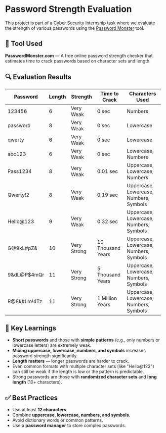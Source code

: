 # Password Strength Evaluation

This project is part of a Cyber Security Internship task where we evaluate the strength of various passwords using the [Password Monster](https://www.passwordmonster.com/) tool.

## 🔧 Tool Used
**PasswordMonster.com** — A free online password strength checker that estimates time to crack passwords based on character sets and length.

## 🔍 Evaluation Results

| Password       | Length | Strength     | Time to Crack     | Characters Used                          |
|----------------|--------|--------------|-------------------|-------------------------------------------|
| 123456         | 6      | Very Weak    | 0 sec             | Numbers                                   |
| password       | 8      | Very Weak    | 0 sec             | Lowercase                                 |
| qwerty         | 6      | Very Weak    | 0 sec             | Lowercase                                 |
| abc123         | 6      | Very Weak    | 0 sec             | Lowercase, Numbers                        |
| Pass1234       | 8      | Very Weak    | 0.01 sec          | Uppercase, Lowercase, Numbers             |
| Qwerty!2       | 8      | Very Weak    | 0.19 sec          | Uppercase, Lowercase, Numbers, Symbols    |
| Hello@123      | 9      | Very Weak    | 0.32 sec          | Uppercase, Lowercase, Numbers, Symbols    |
| G@9kL#pZ&      | 10     | Very Strong  | 10 Thousand Years | Uppercase, Lowercase, Numbers, Symbols    |
| 9&dL@P$4mQr    | 11     | Very Strong  | 5 Thousand Years  | Uppercase, Lowercase, Numbers, Symbols    |
| R@8k#Lm!4Tz    | 11     | Very Strong  | 1 Million Years   | Uppercase, Lowercase, Numbers, Symbols    |

## 🧠 Key Learnings

- **Short passwords** and those with **simple patterns** (e.g., only numbers or lowercase letters) are extremely weak.
- **Mixing uppercase, lowercase, numbers, and symbols** increases password strength significantly.
- **Length matters** — longer passwords are harder to crack.
- Even common formats with multiple character sets (like "Hello@123") can still be weak if the length is low or the pattern is predictable.
- Strong passwords are those with **randomized character sets** and **long length** (10+ characters).

## ✅ Best Practices

- Use at least **12 characters**.
- Combine **uppercase, lowercase, numbers, and symbols**.
- Avoid dictionary words or common patterns.
- Use a **password manager** to store complex passwords.
